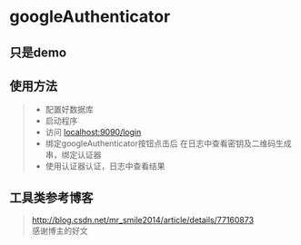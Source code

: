 # googleAuthenticator

## 只是demo

## 使用方法
> + 配置好数据库
> + 启动程序
> + 访问 <a href="localhost:9090/login" title="Title">localhost:9090/login</a>
> + 绑定googleAuthenticator按钮点击后 在日志中查看密钥及二维码生成串，绑定认证器
> + 使用认证器认证，日志中查看结果

## 工具类参考博客
> <a href="http://blog.csdn.net/mr_smile2014/article/details/77160873">http://blog.csdn.net/mr_smile2014/article/details/77160873</a>
> <br/>
> 感谢博主的好文
